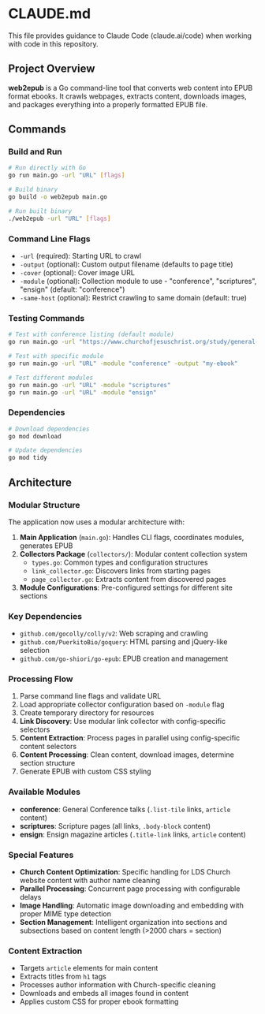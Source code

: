 # CLAUDE.md

This file provides guidance to Claude Code (claude.ai/code) when working with code in this repository.

## Project Overview

**web2epub** is a Go command-line tool that converts web content into EPUB format ebooks. It crawls webpages, extracts content, downloads images, and packages everything into a properly formatted EPUB file.

## Commands

### Build and Run
```bash
# Run directly with Go
go run main.go -url "URL" [flags]

# Build binary
go build -o web2epub main.go

# Run built binary
./web2epub -url "URL" [flags]
```

### Command Line Flags
- `-url` (required): Starting URL to crawl
- `-output` (optional): Custom output filename (defaults to page title)
- `-cover` (optional): Cover image URL
- `-module` (optional): Collection module to use - "conference", "scriptures", "ensign" (default: "conference")
- `-same-host` (optional): Restrict crawling to same domain (default: true)

### Testing Commands
```bash
# Test with conference listing (default module)
go run main.go -url "https://www.churchofjesuschrist.org/study/general-conference/2025/04?lang=eng" -cover "https://www.churchofjesuschrist.org/imgs/1hsgsztu81qrzo6i6u7l0g7d8zvop7dg93ctfug4/full/%21320%2C/0/default"

# Test with specific module
go run main.go -url "URL" -module "conference" -output "my-ebook"

# Test different modules
go run main.go -url "URL" -module "scriptures"
go run main.go -url "URL" -module "ensign"
```

### Dependencies
```bash
# Download dependencies
go mod download

# Update dependencies
go mod tidy
```

## Architecture

### Modular Structure
The application now uses a modular architecture with:

1. **Main Application** (`main.go`): Handles CLI flags, coordinates modules, generates EPUB
2. **Collectors Package** (`collectors/`): Modular content collection system
   - `types.go`: Common types and configuration structures
   - `link_collector.go`: Discovers links from starting pages
   - `page_collector.go`: Extracts content from discovered pages
3. **Module Configurations**: Pre-configured settings for different site sections

### Key Dependencies
- `github.com/gocolly/colly/v2`: Web scraping and crawling
- `github.com/PuerkitoBio/goquery`: HTML parsing and jQuery-like selection
- `github.com/go-shiori/go-epub`: EPUB creation and management

### Processing Flow
1. Parse command line flags and validate URL
2. Load appropriate collector configuration based on `-module` flag
3. Create temporary directory for resources
4. **Link Discovery**: Use modular link collector with config-specific selectors
5. **Content Extraction**: Process pages in parallel using config-specific content selectors
6. **Content Processing**: Clean content, download images, determine section structure
7. Generate EPUB with custom CSS styling

### Available Modules
- **conference**: General Conference talks (`.list-tile` links, `article` content)
- **scriptures**: Scripture pages (all links, `.body-block` content)  
- **ensign**: Ensign magazine articles (`.title-link` links, `article` content)

### Special Features
- **Church Content Optimization**: Specific handling for LDS Church website content with author name cleaning
- **Parallel Processing**: Concurrent page processing with configurable delays
- **Image Handling**: Automatic image downloading and embedding with proper MIME type detection
- **Section Management**: Intelligent organization into sections and subsections based on content length (>2000 chars = section)

### Content Extraction
- Targets `article` elements for main content
- Extracts titles from `h1` tags
- Processes author information with Church-specific cleaning
- Downloads and embeds all images found in content
- Applies custom CSS for proper ebook formatting
